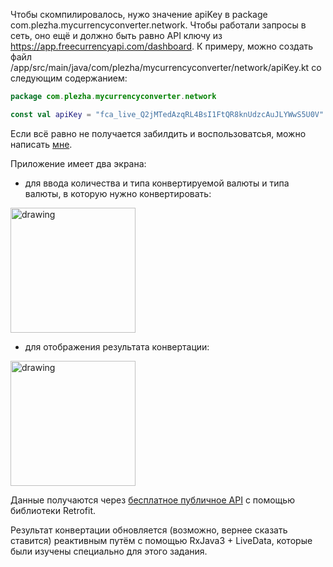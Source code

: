 Чтобы скомпилировалось, нужо значение apiKey в package com.plezha.mycurrencyconverter.network. 
Чтобы работали запросы в сеть, оно ещё и должно быть равно API ключу из https://app.freecurrencyapi.com/dashboard.
К примеру, можно создать файл /app/src/main/java/com/plezha/mycurrencyconverter/network/apiKey.kt со следующим содержанием:
```kotlin
package com.plezha.mycurrencyconverter.network

const val apiKey = "fca_live_Q2jMTedAzqRL4BsI1FtQR8knUdzcAuJLYWwS5U0V"
```
Если всё равно не получается забилдить и воспользоватсья, можно написать [мне](https://t.me/plezhaa).

Приложение имеет два экрана: 
- для ввода количества и типа конвертируемой валюты и типа валюты, в которую нужно конвертировать:
<img src="https://github.com/user-attachments/assets/c3705a9f-0ded-4b07-b284-349edc5b2a8b" alt="drawing" width="200"/>

- для отображения результата конвертации:
<img src="https://github.com/user-attachments/assets/201c0f69-7567-4905-98b5-aafbce60c5dc" alt="drawing" width="200"/>

Данные получаются через [бесплатное публичное API](https://app.freecurrencyapi.com) с помощью библиотеки Retrofit.

Результат конвертации обновляется (возможно, вернее сказать ставится) реактивным путём с помощью RxJava3 + LiveData, которые были изучены специально для этого задания.
